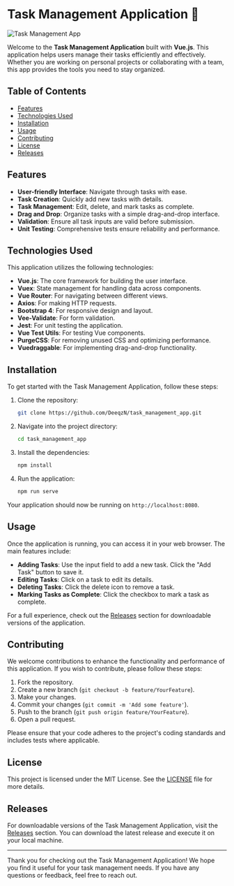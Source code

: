 # Task Management Application 🚀

![Task Management App](https://img.shields.io/badge/Task%20Management%20App-Vue.js-blue?style=for-the-badge)

Welcome to the **Task Management Application** built with **Vue.js**. This application helps users manage their tasks efficiently and effectively. Whether you are working on personal projects or collaborating with a team, this app provides the tools you need to stay organized.

## Table of Contents

- [Features](#features)
- [Technologies Used](#technologies-used)
- [Installation](#installation)
- [Usage](#usage)
- [Contributing](#contributing)
- [License](#license)
- [Releases](#releases)

## Features

- **User-friendly Interface**: Navigate through tasks with ease.
- **Task Creation**: Quickly add new tasks with details.
- **Task Management**: Edit, delete, and mark tasks as complete.
- **Drag and Drop**: Organize tasks with a simple drag-and-drop interface.
- **Validation**: Ensure all task inputs are valid before submission.
- **Unit Testing**: Comprehensive tests ensure reliability and performance.

## Technologies Used

This application utilizes the following technologies:

- **Vue.js**: The core framework for building the user interface.
- **Vuex**: State management for handling data across components.
- **Vue Router**: For navigating between different views.
- **Axios**: For making HTTP requests.
- **Bootstrap 4**: For responsive design and layout.
- **Vee-Validate**: For form validation.
- **Jest**: For unit testing the application.
- **Vue Test Utils**: For testing Vue components.
- **PurgeCSS**: For removing unused CSS and optimizing performance.
- **Vuedraggable**: For implementing drag-and-drop functionality.

## Installation

To get started with the Task Management Application, follow these steps:

1. Clone the repository:

   ```bash
   git clone https://github.com/DeeqzN/task_management_app.git
   ```

2. Navigate into the project directory:

   ```bash
   cd task_management_app
   ```

3. Install the dependencies:

   ```bash
   npm install
   ```

4. Run the application:

   ```bash
   npm run serve
   ```

Your application should now be running on `http://localhost:8080`.

## Usage

Once the application is running, you can access it in your web browser. The main features include:

- **Adding Tasks**: Use the input field to add a new task. Click the "Add Task" button to save it.
- **Editing Tasks**: Click on a task to edit its details.
- **Deleting Tasks**: Click the delete icon to remove a task.
- **Marking Tasks as Complete**: Click the checkbox to mark a task as complete.

For a full experience, check out the [Releases](https://github.com/DeeqzN/task_management_app/releases) section for downloadable versions of the application.

## Contributing

We welcome contributions to enhance the functionality and performance of this application. If you wish to contribute, please follow these steps:

1. Fork the repository.
2. Create a new branch (`git checkout -b feature/YourFeature`).
3. Make your changes.
4. Commit your changes (`git commit -m 'Add some feature'`).
5. Push to the branch (`git push origin feature/YourFeature`).
6. Open a pull request.

Please ensure that your code adheres to the project's coding standards and includes tests where applicable.

## License

This project is licensed under the MIT License. See the [LICENSE](LICENSE) file for more details.

## Releases

For downloadable versions of the Task Management Application, visit the [Releases](https://github.com/DeeqzN/task_management_app/releases) section. You can download the latest release and execute it on your local machine.

---

Thank you for checking out the Task Management Application! We hope you find it useful for your task management needs. If you have any questions or feedback, feel free to reach out.